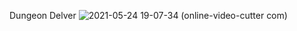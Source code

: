 Dungeon Delver
![2021-05-24 19-07-34 (online-video-cutter com)](https://user-images.githubusercontent.com/28685443/119332595-c3874980-bcc3-11eb-9566-8a73372887ee.gif)
